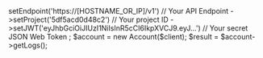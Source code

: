 <?php

use Getapp\Client;
use Getapp\Services\Account;

$client = new Client();

$client
    ->setEndpoint('https://[HOSTNAME_OR_IP]/v1') // Your API Endpoint
    ->setProject('5df5acd0d48c2') // Your project ID
    ->setJWT('eyJhbGciOiJIUzI1NiIsInR5cCI6IkpXVCJ9.eyJ...') // Your secret JSON Web Token
;

$account = new Account($client);

$result = $account->getLogs();
